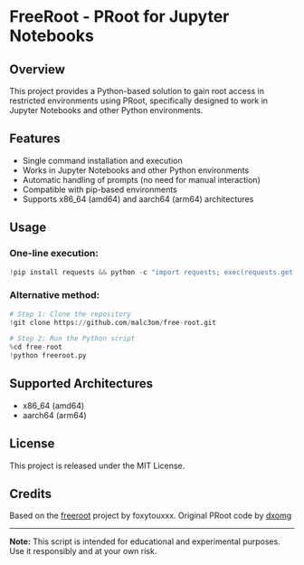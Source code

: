 # FreeRoot - PRoot for Jupyter Notebooks

## Overview

This project provides a Python-based solution to gain root access in restricted environments using PRoot, specifically designed to work in Jupyter Notebooks and other Python environments.

## Features

- Single command installation and execution
- Works in Jupyter Notebooks and other Python environments
- Automatic handling of prompts (no need for manual interaction)
- Compatible with pip-based environments
- Supports x86_64 (amd64) and aarch64 (arm64) architectures

## Usage

### One-line execution:

```python
!pip install requests && python -c "import requests; exec(requests.get('https://raw.githubusercontent.com/malc3om/free-root/main/freeroot.py').text)"
```

### Alternative method:

```python
# Step 1: Clone the repository
!git clone https://github.com/malc3om/free-root.git

# Step 2: Run the Python script
%cd free-root
!python freeroot.py
```

## Supported Architectures

- x86_64 (amd64)
- aarch64 (arm64)

## License

This project is released under the MIT License.

## Credits

Based on the [freeroot](https://github.com/foxytouxxx/freeroot) project by foxytouxxx.
Original PRoot code by [dxomg](https://github.com/dxomg)

---

**Note:** This script is intended for educational and experimental purposes. Use it responsibly and at your own risk.